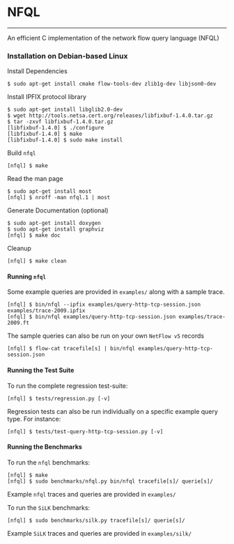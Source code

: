 # NFQL
- - - -

An efficient C implementation of the network flow query language (NFQL)

### Installation on Debian-based Linux

Install Dependencies

    $ sudo apt-get install cmake flow-tools-dev zlib1g-dev libjson0-dev

Install IPFIX protocol library

    $ sudo apt-get install libglib2.0-dev
    $ wget http://tools.netsa.cert.org/releases/libfixbuf-1.4.0.tar.gz
    $ tar -zxvf libfixbuf-1.4.0.tar.gz
    [libfixbuf-1.4.0] $ ./configure
    [libfixbuf-1.4.0] $ make
    [libfixbuf-1.4.0] $ sudo make install

Build `nfql`

    [nfql] $ make

Read the man page

    $ sudo apt-get install most
    [nfql] $ nroff -man nfql.1 | most

Generate Documentation (optional)

    $ sudo apt-get install doxygen
    $ sudo apt-get install graphviz
    [nfql] $ make doc

Cleanup

    [nfql] $ make clean

#### Running `nfql`

Some example queries are provided in `examples/` along with a sample trace.

    [nfql] $ bin/nfql --ipfix examples/query-http-tcp-session.json examples/trace-2009.ipfix
    [nfql] $ bin/nfql examples/query-http-tcp-session.json examples/trace-2009.ft

The sample queries can also be run on your own `NetFlow v5` records

    [nfql] $ flow-cat tracefile[s] | bin/nfql examples/query-http-tcp-session.json

#### Running the Test Suite

To run the complete regression test-suite:

    [nfql] $ tests/regression.py [-v]

 Regression tests can also be run individually on a specific example
 query type. For instance:

    [nfql] $ tests/test-query-http-tcp-session.py [-v]

#### Running the Benchmarks

To run the `nfql` benchmarks:

    [nfql] $ make
    [nfql] $ sudo benchmarks/nfql.py bin/nfql tracefile[s]/ querie[s]/

Example `nfql` traces and queries are provided in `examples/`

To run the `SiLK` benchmarks:

    [nfql] $ sudo benchmarks/silk.py tracefile[s]/ querie[s]/

Example `SiLK` traces and queries are provided in `examples/silk/`
